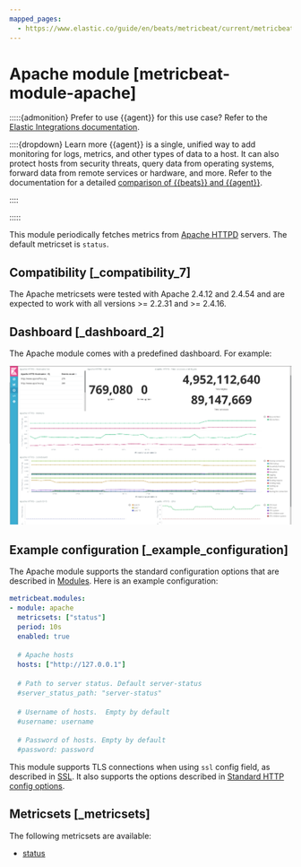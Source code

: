 ```yaml
---
mapped_pages:
  - https://www.elastic.co/guide/en/beats/metricbeat/current/metricbeat-module-apache.html
---
```


<!-- This file is generated! See scripts/docs_collector.py -->

# Apache module [metricbeat-module-apache]

:::::{admonition} Prefer to use {{agent}} for this use case?
Refer to the [Elastic Integrations documentation](integration-docs://reference/apache/index.md).

::::{dropdown} Learn more
{{agent}} is a single, unified way to add monitoring for logs, metrics, and other types of data to a host. It can also protect hosts from security threats, query data from operating systems, forward data from remote services or hardware, and more. Refer to the documentation for a detailed [comparison of {{beats}} and {{agent}}](docs-content://reference/fleet/index.md).

::::


:::::

This module periodically fetches metrics from [Apache HTTPD](https://httpd.apache.org/) servers. The default metricset is `status`.


## Compatibility [_compatibility_7]

The Apache metricsets were tested with Apache 2.4.12 and 2.4.54 and are expected to work with all versions >= 2.2.31 and >= 2.4.16.


## Dashboard [_dashboard_2]

The Apache module comes with a predefined dashboard. For example:

![apache httpd server status](images/apache_httpd_server_status.png)


## Example configuration [_example_configuration]

The Apache module supports the standard configuration options that are described in [Modules](/reference/metricbeat/configuration-metricbeat.md). Here is an example configuration:

```yaml
metricbeat.modules:
- module: apache
  metricsets: ["status"]
  period: 10s
  enabled: true

  # Apache hosts
  hosts: ["http://127.0.0.1"]

  # Path to server status. Default server-status
  #server_status_path: "server-status"

  # Username of hosts.  Empty by default
  #username: username

  # Password of hosts. Empty by default
  #password: password
```

This module supports TLS connections when using `ssl` config field, as described in [SSL](/reference/metricbeat/configuration-ssl.md). It also supports the options described in [Standard HTTP config options](/reference/metricbeat/configuration-metricbeat.md#module-http-config-options).


## Metricsets [_metricsets]

The following metricsets are available:

* [status](/reference/metricbeat/metricbeat-metricset-apache-status.md)
